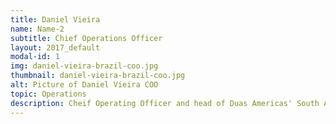 ```yaml
---
title: Daniel Vieira
name: Name-2
subtitle: Chief Operations Officer
layout: 2017_default
modal-id: 1
img: daniel-vieira-brazil-coo.jpg
thumbnail: daniel-vieira-brazil-coo.jpg
alt: Picture of Daniel Vieira COO
topic: Operations
description: Cheif Operating Officer and head of Duas Americas' South America operations.
---
```

